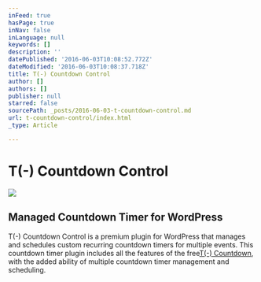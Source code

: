 ```yaml
---
inFeed: true
hasPage: true
inNav: false
inLanguage: null
keywords: []
description: ''
datePublished: '2016-06-03T10:08:52.772Z'
dateModified: '2016-06-03T10:08:37.718Z'
title: T(-) Countdown Control
author: []
authors: []
publisher: null
starred: false
sourcePath: _posts/2016-06-03-t-countdown-control.md
url: t-countdown-control/index.html
_type: Article

---
```

# T(-) Countdown Control
![](https://the-grid-user-content.s3-us-west-2.amazonaws.com/bd97f647-29e5-4204-8ecd-db1f024d54de.jpg)

## Managed Countdown Timer for WordPress

T(-) Countdown Control is a premium plugin for WordPress that manages and schedules custom recurring countdown timers for multiple events. This countdown timer plugin includes all the features of the free[T(-) Countdown][0], with the added ability of multiple countdown timer management and scheduling.

[0]: http://plugins.twinpictures.de/plugins/t-minus-countdown/